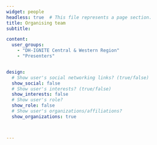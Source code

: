 ```yaml
---
widget: people
headless: true  # This file represents a page section.
title: Organising team
subtitle: 

content:
  user_groups:
    - "DH-IGNITE Central & Western Region"
    - "Presenters"


design:
  # Show user's social networking links? (true/false)
  show_social: false
  # Show user's interests? (true/false)
  show_interests: false
  # Show user's role?
  show_role: false
  # Show user's organizations/affiliations?
  show_organizations: true



---
```


